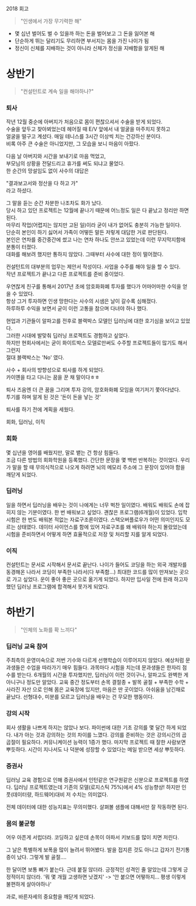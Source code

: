 2018 회고  

> "인생에서 가장 무기력한 해"

- 몇 십년 벌어도 벌 수 있을까 하는 돈을 벌어보고 그 돈을 잃어본 해  
- 단순하게 뛰는 달리기도 무리하면 부서지는 몸을 가진 나이가 됨  
- 정신이 신체를 지배하는 것이 아니라 신체가 정신을 지배함을 알게된 해  

# 상반기
> "컨설턴트로 계속 일을 해야하나?" 

### 퇴사  
작년 12월 중순에 아버지가 처음으로 몸이 편찮으셔서 수술을 받게 되었다.  
수술을 앞두고 찾아뵈었는데 헤어질 때 E/V 앞에서 내 얼굴을 마주치지 못하고  
얼굴을 떨구고 계셨다. 매일 테니스를 3시간 이상씩 치는 건강하신 분이다.  
비록 아주 큰 수술은 아니었지만, 그 모습을 보니 마음이 아팠다.  

다음 날 아버지와 시간을 보내기로 마음 먹었고,  
부모님의 상황을 전달드리고 휴가를 써도 되냐고 물었다.  
한 순간의 망설임도 없이 사수의 대답은  

"결과보고서와 정산을 다 하고 가"  
라고 하셨다.  

그 말을 듣는 순간 차분한 나조차도 화가 났다.  
당시 하고 있던 프로젝트는 12월에 끝나기 때문에 어느정도 일은 다 끝났고 정리만 하면 된다.  
마무리 작업(어렵지는 않지만 고된 일)이라 굳이 내가 없어도 충분히 가능한 일이다.  
단순히 본인이 하기 싫어서 가족이 어떻든 말든 저렇게 대답한 거로 판단된다.  
본인은 연차를 중간중간에 썼고 나는 연차 하나도 안쓰고 있었는데 이런 무지막지함에 분통이 터졌다.  
대화를 해보려 했지만 통하지 않았다. 그때부터 사수에 대한 정이 떨어졌다.  

컨설턴트의 대부분의 업무는 제안서 작성이다. 사업을 수주를 해야 일을 할 수 있다.  
작년 프로젝트가 끝나고 다른 프로젝트를 준비 중이었다.  

우연찮게 친구를 통해서 2017년 초에 암호화화폐 투자를 했다가 어마어마한 수익을 얻을 수 있었다.  
항상 그거 투자하면 인생 망한다는 사수의 시샘은 날이 갈수록 심해졌다.  
하루하루 수익을 보면서 굳이 이런 고통을 참으며 다녀야 하나 했다.  

현업과 기관들이 알파고를 전후로 블랙박스 모델인 딥러닝에 대한 호기심을 보이고 있었다.  
그러한 시대에 발맞춰 딥러닝 프로젝트도 경험하고 싶었다.  
하지만 현회사에서는 굳이 화이트박스 모델로만써도 수주할 프로젝트들이 많기도 해서 그런지  
절대 블랙박스는 'No' 였다.   

사수 + 회사의 방향성으로 퇴사를 하게 되었다.  
카이옌을 타고 다니는 꿈을 꾼 채 말이다ㅎㅎ    
  
퇴사 즈음엔 더 큰 꿈을 그리며 투자 강의, 암호화화폐 모임을 여기저기 쫓아다녔다.  
투기를 하며 알게 된 것은 '돈이 돈을 낳는 것'  

퇴사를 하기 전에 계획을 세웠다.  

회화, 딥러닝, 이직  

### 회화
몇 십년을 영어를 배웠지만, 말로 뱉는 건 항상 힘들다.  
조금 다른 방법의 회화학원을 등록했다.
간단한 문장을 몇 백번 반복하는 것이었다.
우리가 말을 할 때 무의식적으로 나오게 하려면 뇌의 메모리 주소에 그 문장이 있어야 함을 깨닫게 되었다.

### 딥러닝
일을 하면서 딥러닝을 배우는 것이 나에게는 너무 벅찬 일이였다.
배워도 배워도 손에 잡히지 않는 기분이였다.
한 번 배워보고 싶었다. 
괜찮은 프로그램(6개월)이 있었다.
입학 시험은 한 번도 배워본 적없는 자료구조론이였다. 
스택오버플로우가 어떤 의미인지도 모르는 상태였다. 
데이터 사이언스를 함에 있어 자료구조를 왜 배워야 하는지 몰랐었는데 
시험을 준비하면서 어떻게 하면 효율적으로 저장 및 처리할 지를 알게 되었다.

### 이직
컨설턴트는 문서로 시작해서 문서로 끝난다. 
나이가 들어도 코딩을 하는 외국 개발자를 동경해온 나라서
코딩이 부족한 나라서(다 부족함...)
최대한 코드를 많이 만져보는 곳으로 가고 싶었다.
운이 좋아 좋은 곳으로 옮기게 되었다.
하지만 입사일 전에 원래 하고자 했던 딥러닝 프로그램에 합격해서
못가게 되었다. 

# 하반기
> "인체의 노화를 확 느끼다"

### 딥러닝 교육 참여
주최측의 운영미숙으로 저번 기수와 다르게 선행학습이 이루어지지 않았다.
예상처럼 문과생들은 수업을 따라가기 매우 힘들다.
과목마다 시험을 치는데 문과생들은 한자리 점수를 받는다.
6개월의 시간을 투자했지만, 딥러닝이 이런 것이구나, 알파고도 완벽한 게 아니구나
정도만 알았다. 
교육 중간 정도부터 손목 결절종 + 발목 골절 + 부족한 수학 + 사라진 자산 으로 인해
몸은 교육장에 있지만, 마음은 딴 곳이었다.
아쉬움을 남긴채로 끝났다. 
선형대수, 미분를 모르고 딥러닝을 배우는 건 무모한 행동이다.

### 강의 시작
회사 생활을 나쁘게 하지는 않았나 보다.
파이썬에 대한 기초 강의를 몇 달간 하게 되었다.
내가 아는 것과 강의하는 것의 차이를 느꼈다.
강의를 준비하는 것은 강의시간의 곱곱절이 필요하다.
커뮤니케이션 능력이 1증가 했다.
마지막 프로젝트 때 잘한 사람보면 뿌듯하다.
시간이 지나서도 나 덕분에 성장할 수 있었다는 메일 받으면 세상 뿌듯하다.

### 증권사
딥러닝 교육 경험으로 인해 증권사에서 인턴같은 연구원같은 신분으로 프로젝트를 하였다.
딥러닝 프로젝트였는데 기존의 모델(로지스틱 75%)에서 4% 성능향상!
하지만 인풋(데이터량, 하드웨어)대비 저 수치는 의미없다. 

전체 데이터에 대한 성능지표는 무의미했다.
살펴볼 샘플에 대해서만 잘 작동하면 된다. 

### 몸의 불균형
어우 아픈게 서럽더라.
코딩하고 싶은데 손목이 아파서 키보드를 많이 치면 저린다.

그 날은 특별하게 보폭을 많이 늘려서 뛰어봤다. 
발을 접지른 것도 아니고 갑자기 전기통증이 났다.
그렇게 발 골절....  

한 달이면 보통 뼈가 붙는다. 근데 붙질 않더라. 
긍정적인 성격인 줄 알았는데 그렇게 긍정적이지 않더라.
'뭐 몇 개월 고생하면 낫겠지' -> '안 붙으면 어떻하지... 평생 이렇게 불편하게 살아야하나'

과로, 바른자세의 중요함을 깨닫게 되었다.  

